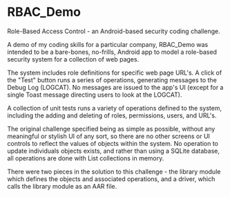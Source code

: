 # RBAC_Demo
 Role-Based Access Control - an Android-based security coding challenge.

A demo of my coding skills for a particular company, RBAC_Demo was intended to be a bare-bones, no-frills, Android app to model a role-based security system for a collection of web pages. 

The system includes role definitions for specific web page URL's. A click of the "Test" button runs a series of operations, generating messages to the Debug Log (LOGCAT). No messages are issued to the app's UI (except for a single Toast message directing users to look at the LOGCAT).

A collection of unit tests runs a variety of operations defined to the system, including the adding and deleting of roles, permissions, users, and URL's. 

The original challenge specified being as simple as possible, without any meaningful or stylish UI of any sort, so there are no other screens or UI controls to reflect the values of objects within the system. No operation to update individuals objects exists, and rather than using a SQLite database, all operations are done with List collections in memory.

There were two pieces in the solution to this challenge - the library module which defines the objects and associated operations, and a driver, which calls the library module as an AAR file.
